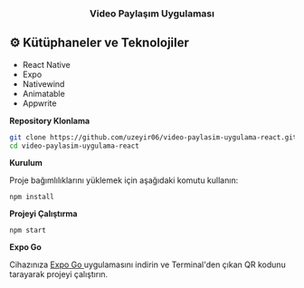 <div align="center">

  <h3 align="center">Video Paylaşım Uygulaması</h3>
</div>

## <a name="tech-stack">⚙️ Kütüphaneler ve Teknolojiler</a>

- React Native
- Expo
- Nativewind
- Animatable
- Appwrite

**Repository Klonlama**

```bash
git clone https://github.com/uzeyir06/video-paylasim-uygulama-react.git
cd video-paylasim-uygulama-react
```

<div class="markdown prose w-full break-words dark:prose-invert dark">
    <p><strong>Kurulum</strong></p>
    <p>Proje bağımlılıklarını yüklemek için aşağıdaki komutu kullanın:</p>
    <pre
        class="!overflow-visible"
    ><div class="dark bg-gray-950 contain-inline-size rounded-md border-[0.5px] border-token-border-medium relative"><div class="sticky top-9 md:top-[5.75rem]"><div class="absolute bottom-0 right-2 flex h-9 items-center"><div class="flex items-center rounded bg-token-main-surface-secondary px-2 font-sans text-xs text-token-text-secondary"><span class="" data-state="closed"></span></div></div></div><div class="overflow-y-auto p-4" dir="ltr"><code class="!whitespace-pre hljs language-bash">npm install
</code></div></div></pre>
    <p><strong>Projeyi Çalıştırma</strong></p>
    <pre
        class="!overflow-visible"
    ><div class="dark bg-gray-950 contain-inline-size rounded-md border-[0.5px] border-token-border-medium relative"><div class="sticky top-9 md:top-[5.75rem]"><div class="absolute bottom-0 right-2 flex h-9 items-center"><div class="flex items-center rounded bg-token-main-surface-secondary px-2 font-sans text-xs text-token-text-secondary"><span class="" data-state="closed"></span></div></div></div><div class="overflow-y-auto p-4" dir="ltr"><code class="!whitespace-pre hljs language-bash">npm start
</code></div></div></pre>
    <p><strong>Expo Go</strong></p>
    <p>
        Cihazınıza
        <a rel="noopener" target="_new" href="https://expo.dev/go" style="--streaming-animation-state: var(--batch-play-state-1); --animation-rate: var(--batch-play-rate-1);">
            <span style="--animation-count: 1; --streaming-animation-state: var(--batch-play-state-2);">Expo</span><span style="--animation-count: 2; --streaming-animation-state: var(--batch-play-state-2);"> Go</span>
        </a>
        uygulamasını indirin ve Terminal'den çıkan QR kodunu tarayarak projeyi çalıştırın.
    </p>
</div>
